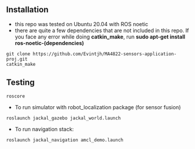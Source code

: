 ## Installation
- this repo was tested on Ubuntu 20.04 with ROS noetic
- there are quite a few dependencies that are not included in this repo. If you face any error while doing **catkin_make**, run **sudo apt-get install ros-noetic-(dependencies)**
```
git clone https://github.com/Evintjh/MA4822-sensors-application-proj.git
catkin_make
```

## Testing 
```
roscore 
```

- To run simulator with robot_localization package (for sensor fusion)
```
roslaunch jackal_gazebo jackal_world.launch 
```

- To run navigation stack:
```
roslaunch jackal_navigation amcl_demo.launch
```
